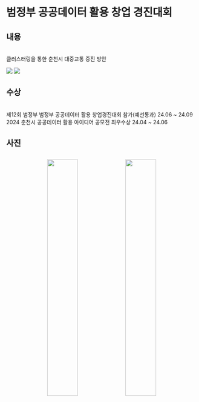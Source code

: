 <h1> 범정부 공공데이터 활용 창업 경진대회</h1>
<h2>내용</h2>
<br> 클러스터링을 통한 춘천시 대중교통 증진 방안 </br>
<p>
  <img src = "https://github.com/user-attachments/assets/4dcd26de-8c40-4f9a-ace0-0d4dcc87b90e width="40%""/>
  <img src = "https://github.com/user-attachments/assets/7695126e-431c-4dc1-a528-49648f75217e width="40%""/>
</p>
<h2>수상</h2>
<br>제12회 범정부 범정부 공공데이터 활용 창업경진대회 참가(예선통과) 24.06 ~ 24.09</<br>
<br>2024 춘천시 공공데이터 활용 아이디어 공모전 최우수상 24.04 ~ 24.06<br>
<h2>사진<h2>
<p align="center">
  <img src="https://github.com/user-attachments/assets/e6f05f37-96c4-4dcb-ac6f-2720b2578259" width="40%">
  <img src="https://github.com/user-attachments/assets/d842a5f7-9af4-4da6-8c96-551ab69916fe" width="40%">
</p>
